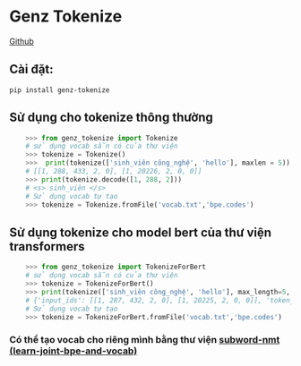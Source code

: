 # Genz Tokenize

[Github](https://github.com/nghiemIUH/genz-tokenize)

## Cài đặt:

    pip install genz-tokenize

## Sử dụng cho tokenize thông thường

```python
    >>> from genz_tokenize import Tokenize
    # sử dụng vocab sẵn có của thư viện
    >>> tokenize = Tokenize()
    >>>  print(tokenize(['sinh_viên công_nghệ', 'hello'], maxlen = 5))
    # [[1, 288, 433, 2, 0], [1, 20226, 2, 0, 0]]
    >>> print(tokenize.decode([1, 288, 2]))
    # <s> sinh_viên </s>
    # Sử dụng vocab tự tạo
    >>> tokenize = Tokenize.fromFile('vocab.txt','bpe.codes')
```

## Sử dụng tokenize cho model bert của thư viện transformers

```python
    >>> from genz_tokenize import TokenizeForBert
    # sử dụng vocab sẵn có của thư viện
    >>> tokenize = TokenizeForBert()
    >>> print(tokenize(['sinh_viên công_nghệ', 'hello'], max_length=5, padding='max_length',truncation=True))
    # {'input_ids': [[1, 287, 432, 2, 0], [1, 20225, 2, 0, 0]], 'token_type_ids': [[0, 0, 0, 0, 0], [0, 0, 0, 0, 0]], 'attention_mask': [[1, 1, 1, 1, 0], [1, 1, 1, 0, 0]]}
    # Sử dụng vocab tự tạo
    >>> tokenize = TokenizeForBert.fromFile('vocab.txt','bpe.codes')
```

### Có thể tạo vocab cho riêng mình bằng thư viện [subword-nmt (learn-joint-bpe-and-vocab)](https://github.com/rsennrich/subword-nmt)
